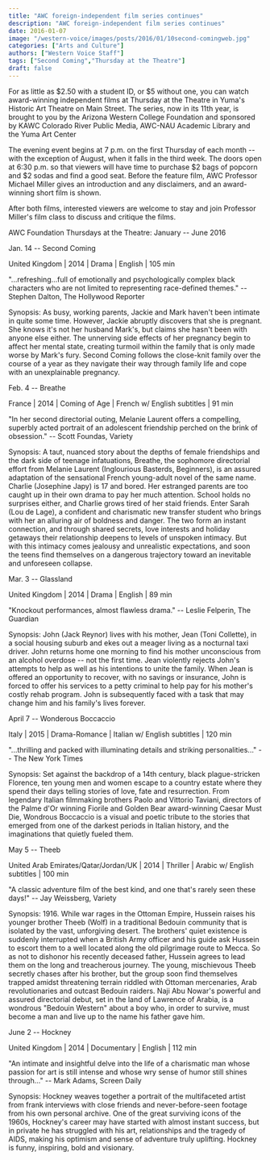 ```yaml
---
title: "AWC foreign-independent film series continues"
description: "AWC foreign-independent film series continues"
date: 2016-01-07
image: "/western-voice/images/posts/2016/01/10second-comingweb.jpg"
categories: ["Arts and Culture"]
authors: ["Western Voice Staff"]
tags: ["Second Coming","Thursday at the Theatre"]
draft: false
---
```

For as little as $2.50 with a student ID, or $5 without one, you can watch award-winning independent films at Thursday at the Theatre in Yuma's Historic Art Theatre on Main Street. The series, now in its 11th year, is brought to you by the Arizona Western College Foundation and sponsored by KAWC Colorado River Public Media, AWC-NAU Academic Library and the Yuma Art Center

The evening event begins at 7 p.m. on the first Thursday of each month -- with the exception of August, when it falls in the third week. The doors open at 6:30 p.m. so that viewers will have time to purchase $2 bags of popcorn and $2 sodas and find a good seat. Before the feature film, AWC Professor Michael Miller gives an introduction and any disclaimers, and an award-winning short film is shown.

After both films, interested viewers are welcome to stay and join Professor Miller's film class to discuss and critique the films.

AWC Foundation Thursdays at the Theatre: January -- June 2016

Jan. 14 -- Second Coming

United Kingdom | 2014 | Drama | English | 105 min

"...refreshing...full of emotionally and psychologically complex black characters who are not limited to representing race-defined themes." -- Stephen Dalton, The Hollywood Reporter

Synopsis: As busy, working parents, Jackie and Mark haven't been intimate in quite some time. However, Jackie abruptly discovers that she is pregnant. She knows it's not her husband Mark's, but claims she hasn't been with anyone else either. The unnerving side effects of her pregnancy begin to affect her mental state, creating turmoil within the family that is only made worse by Mark's fury. Second Coming follows the close-knit family over the course of a year as they navigate their way through family life and cope with an unexplainable pregnancy.

Feb. 4 -- Breathe

France | 2014 | Coming of Age | French w/ English subtitles | 91 min

"In her second directorial outing, Melanie Laurent offers a compelling, superbly acted portrait of an adolescent friendship perched on the brink of obsession." -- Scott Foundas, Variety

Synopsis: A taut, nuanced story about the depths of female friendships and the dark side of teenage infatuations, Breathe, the sophomore directorial effort from Melanie Laurent (Inglourious Basterds, Beginners), is an assured adaptation of the sensational French young-adult novel of the same name. Charlie (Josephine Japy) is 17 and bored. Her estranged parents are too caught up in their own drama to pay her much attention. School holds no surprises either, and Charlie grows tired of her staid friends. Enter Sarah (Lou de Lage), a confident and charismatic new transfer student who brings with her an alluring air of boldness and danger. The two form an instant connection, and through shared secrets, love interests and holiday getaways their relationship deepens to levels of unspoken intimacy. But with this intimacy comes jealousy and unrealistic expectations, and soon the teens find themselves on a dangerous trajectory toward an inevitable and unforeseen collapse.

Mar. 3 -- Glassland

United Kingdom | 2014 | Drama | English | 89 min

"Knockout performances, almost flawless drama." -- Leslie Felperin, The Guardian

Synopsis: John (Jack Reynor) lives with his mother, Jean (Toni Collette), in a social housing suburb and ekes out a meager living as a nocturnal taxi driver. John returns home one morning to find his mother unconscious from an alcohol overdose -- not the first time. Jean violently rejects John's attempts to help as well as his intentions to unite the family. When Jean is offered an opportunity to recover, with no savings or insurance, John is forced to offer his services to a petty criminal to help pay for his mother's costly rehab program. John is subsequently faced with a task that may change him and his family's lives forever.

April 7 -- Wonderous Boccaccio

Italy | 2015 | Drama-Romance | Italian w/ English subtitles | 120 min

"...thrilling and packed with illuminating details and striking personalities..." -- The New York Times

Synopsis: Set against the backdrop of a 14th century, black plague-stricken Florence, ten young men and women escape to a country estate where they spend their days telling stories of love, fate and resurrection. From legendary Italian filmmaking brothers Paolo and Vittorio Taviani, directors of the Palme d'Or winning Fiorile and Golden Bear award-winning Caesar Must Die, Wondrous Boccaccio is a visual and poetic tribute to the stories that emerged from one of the darkest periods in Italian history, and the imaginations that quietly fueled them.

May 5 -- Theeb

United Arab Emirates/Qatar/Jordan/UK | 2014 | Thriller | Arabic w/ English subtitles | 100 min

"A classic adventure film of the best kind, and one that's rarely seen these days!" -- Jay Weissberg, Variety

Synopsis: 1916. While war rages in the Ottoman Empire, Hussein raises his younger brother Theeb (Wolf) in a traditional Bedouin community that is isolated by the vast, unforgiving desert. The brothers' quiet existence is suddenly interrupted when a British Army officer and his guide ask Hussein to escort them to a well located along the old pilgrimage route to Mecca. So as not to dishonor his recently deceased father, Hussein agrees to lead them on the long and treacherous journey. The young, mischievous Theeb secretly chases after his brother, but the group soon find themselves trapped amidst threatening terrain riddled with Ottoman mercenaries, Arab revolutionaries and outcast Bedouin raiders. Naji Abu Nowar's powerful and assured directorial debut, set in the land of Lawrence of Arabia, is a wondrous "Bedouin Western" about a boy who, in order to survive, must become a man and live up to the name his father gave him.

June 2 -- Hockney

United Kingdom | 2014 | Documentary | English | 112 min

"An intimate and insightful delve into the life of a charismatic man whose passion for art is still intense and whose wry sense of humor still shines through..." -- Mark Adams, Screen Daily

Synopsis: Hockney weaves together a portrait of the multifaceted artist from frank interviews with close friends and never-before-seen footage from his own personal archive. One of the great surviving icons of the 1960s, Hockney's career may have started with almost instant success, but in private he has struggled with his art, relationships and the tragedy of AIDS, making his optimism and sense of adventure truly uplifting. Hockney is funny, inspiring, bold and visionary.